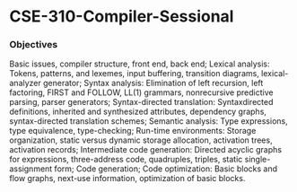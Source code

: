 # CSE-310-Compiler-Sessional
### Objectives
Basic issues, compiler structure, front end, back end; Lexical analysis: Tokens, patterns, and lexemes, input buffering, transition diagrams, lexical-analyzer generator; Syntax analysis: Elimination of left recursion, left factoring, FIRST and FOLLOW, LL(1) grammars, nonrecursive predictive parsing, parser generators; Syntax-directed translation: Syntaxdirected definitions, inherited and synthesized attributes, dependency graphs, syntax-directed translation schemes; Semantic analysis: Type expressions, type equivalence, type-checking; Run-time environments: Storage organization, static versus dynamic storage allocation, activation trees, activation records; Intermediate code generation: Directed acyclic graphs for expressions, three-address code, quadruples, triples, static single-assignment form; Code generation; Code optimization: Basic blocks and flow graphs, next-use information, optimization of basic blocks.
